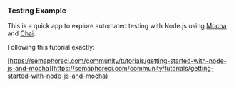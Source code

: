 ### Testing Example

This is a quick app to explore automated testing with Node.js using [Mocha](http://mochajs.org/) and [Chai](http://chaijs.com/). 

Following this tutorial exactly:

[https://semaphoreci.com/community/tutorials/getting-started-with-node-js-and-mocha](https://semaphoreci.com/community/tutorials/getting-started-with-node-js-and-mocha)